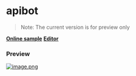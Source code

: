 # apibot

> Note: The current version is for preview only

[**Online sample**](http://1.117.168.37:7777/) [**Editor**](https://github.com/pojol/apibot-editor)


### Preview
[![image.png](https://i.postimg.cc/XYbsbn4W/image.png)](https://postimg.cc/qz1scVND)

